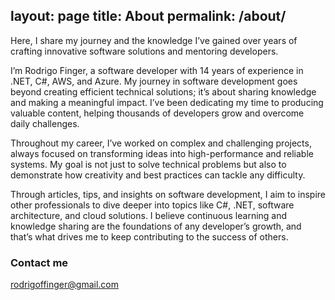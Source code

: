 ## layout: page title: About permalink: /about/

Here, I share my journey and the knowledge I’ve gained over years of crafting innovative software solutions and mentoring developers.

I’m Rodrigo Finger, a software developer with 14 years of experience in .NET, C#, AWS, and Azure. My journey in software development goes beyond creating efficient technical solutions; it’s about sharing knowledge and making a meaningful impact. I’ve been dedicating my time to producing valuable content, helping thousands of developers grow and overcome daily challenges.

Throughout my career, I’ve worked on complex and challenging projects, always focused on transforming ideas into high-performance and reliable systems. My goal is not just to solve technical problems but also to demonstrate how creativity and best practices can tackle any difficulty.

Through articles, tips, and insights on software development, I aim to inspire other professionals to dive deeper into topics like C#, .NET, software architecture, and cloud solutions. I believe continuous learning and knowledge sharing are the foundations of any developer’s growth, and that’s what drives me to keep contributing to the success of others.

### Contact me

rodrigoffinger@gmail.com